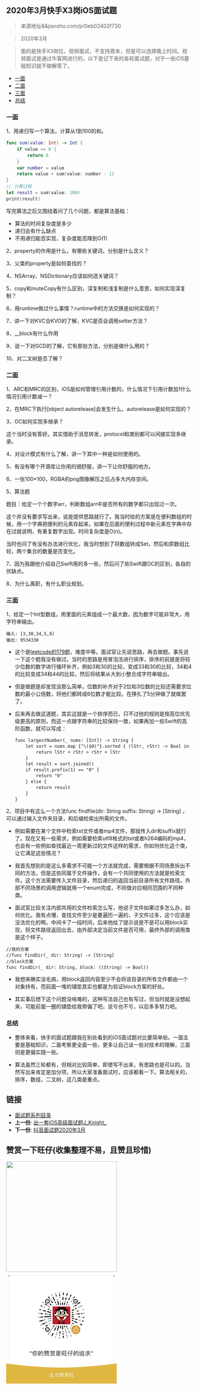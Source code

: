## 2020年3月快手X3岗iOS面试题


> 来源地址&&jianshu.com/p/0eb02402f730

> 2020年3月

> 面的是快手X3岗位，视频面试，不支持周末，但是可以选择晚上时间。视频面试是通过牛客网进行的，以下是记下来的各轮面试题，对于一些iOS基础知识就不做解答了。

-   [一面](#一面)
-   [二面](#二面)
-   [三面](#三面)
-   [总结](#总结)


### 一面

1、用递归写一个算法，计算从1到100的和。

``` swift
func sum(value: Int) -> Int {
    if value <= 0 {
        return 0
    }
    var number = value
    return value + sum(value: number - 1)
}
// 计算过程
let result = sum(value: 100)
print(result)

```

写完算法之后又围绕着问了几个问题，都是算法基础：

- 算法的时间复杂度是多少
- 递归会有什么缺点
- 不用递归能否实现，复杂度能否降到O(1)

2、property的作用是什么，有哪些关键词，分别是什么含义？

3、父类的property是如何查找的？

4、NSArray、NSDictionary应该如何选关键词？

5、copy和muteCopy有什么区别，深复制和浅复制是什么意思，如何实现深复制？

6、用runtime做过什么事情？runtime中的方法交换是如何实现的？

7、讲一下对KVC合KVO的了解，KVC是否会调用setter方法？

8、__block有什么作用

9、说一下对GCD的了解，它有那些方法，分别是做什么用的？

10、对二叉树是否了解？

### 二面

1、ARC和MRC的区别，iOS是如何管理引用计数的，什么情况下引用计数加1什么情况引用计数减一？

2、在MRC下执行[object autorelease]会发生什么，autorelease是如何实现的？

3、OC如何实现多继承？

这个当时没有答好。其实借助于消息转发，protocol和类别都可以间接实现多继承。

4、对设计模式有什么了解，讲一下其中一种是如何使用的。

5、有没有哪个开源库让你用的很舒服，讲一下让你舒服的地方。

6、一张100*100，RGBA的png图像解压之后占多大内存空间。

5、算法题

题目：给定一个个数字arr，判断数组arr中是否所有的数字都只出现过一次。

这个并没有要求写出来，说是提供思路就行了。我当时给的方案是在便利数组的时候，用一个字典把便利的元素存起来，如果在后面的便利过程中新元素在字典中存在过就说明，有重复数字出现。时间复杂度是O(n)。

当时也问了有没有办法进行优化，我当时想到了将数组转成Set，然后和原数组比较，两个集合的数量是否变化。

7、因为我跟他介绍自己Swift用的多一些，然后问了些Swift跟OC的区别，各自的优缺点。

8、为什么离职，有什么职业规划。


### 三面

1、给定一个Int型数组，用里面的元素组成一个最大数，因为数字可能非常大，用字符串输出。

```
输入: [3,30,34,5,9]
输出: 9534330

```
- 这个是[leetcode的179题](https://leetcode-cn.com/problems/largest-number/)，难度中等。面试官让先说思路，再去做题。事先说一下这个题我没有做过。当时的思路是用冒泡法进行排序，排序的前提是将较少位数的数字进行循环补齐，例如3和30的比较，变成33和30的比较，34和4的比较变成34和44的比较，然后将结果从大到小整合成字符串输出。

- 但是做题是却发现没那么简单，位数的补齐对于2位和3位数的比较还需要求位数的最小公倍数，将他们都转成6位数才能比较。在挣扎了5分钟做了就做罢了。

- 后来再去做这道题，其实这就是一个排序而已，只不过他的规则是按高位优先级更高的原则，而这一点跟字符串的比较保持一致，如果再加一些Swift的高阶函数，就可以写成：

	```
	func largestNumber(_ nums: [Int]) -> String {
	    let sort = nums.map {"\($0)"}.sorted { (lStr, rStr) -> Bool in
	        return lStr + rStr > rStr + lStr
	    }
	    let result = sort.joined()
	    if result.prefix(1) == "0" {
	        return "0"
	    } else {
	        return result
	    }
	}
	```
2、项目中有这么一个方法func findfile(dir: String suffix: String) -> [String] ，可以通过输入文件夹目录，和后缀检索出所需的文件。

- 例如需要在某个文件中检索txt文件或者mp4文件，那就传入dir和suffix就行了。现在又有一些需求，例如需要检索utf8格式的txt或者h264编码的mp4，也会有一些例如查找最近一周更新过的文件这样的需求，你如何优化这个类，让它满足这些情况？

- 我首先想到的是这么多需求不可能一个方法就完成，需要根据不同场景拆出不同的方法，但是这些同属于文件操作，会有一个共同使用的方法就是检索文件。这个方法需要传入文件目录，然后递归的返回当前目录所有文件路径。外部不同场景的调用逻辑就用一个enum完成，不同值对应相同范围的不同种类。

- 面试官比较关注内部共用的文件检索怎么写，他说子文件如果过多怎么办，如何优化。我有点懵，查找文件至少是要遍历一遍的，子文件过多，这个应该是没法优化的啊。中间卡了一段时间，后来他给了提示说是不是可以用block实现，将文件路径返回出去，由外部决定当前文件是否可用，最终外部的调用类是这个样子。

```
//我的方案
//func findDir(_ dir: String) -> [String]
//block方案
func findDir(_ dir: String, block: ((String) -> Bool))

```
- 我想来确实没毛病，用block返回内容至少不会将该目录的所有文件都由一个对象持有，而前面一堆的铺垫其实也都是为验证block方案的好处。

- 其实事后想下这个问题没啥难的，这种写法自己也有写过，但当时就是没想起来，可能前面一圈的铺垫给我带偏了吧，说亏也不亏，以后多多努力吧。

### 总结

- 整体来看，快手的面试题跟我在别处看到的iOS面试题对比要简单些。一面主要是基础知识，二面考察更全面一些，更多让自己谈一些对技术的理解，三面则是更偏实践一些。

- 算法虽然三轮都有，但相对比较简单，即使写不出来，有思路也是可以的。当然写出来肯定是加分项，所以大家准备面试时，应该都看一下。算法相关的，排序，数组，二叉树，这几类是重点。


## 链接

- [面试题系列目录](../README.md)
- **上一份**: [出一套iOS高级面试题J_Knight_](21出一套iOS高级面试题2018年7月.md)
- **下一份**: [抖音面试题2020年3月](23抖音面试题2020年3月.md)


## 赞赏一下旺仔(收集整理不易，且赞且珍惜)

</p>
<img src="https://p9-juejin.byteimg.com/tos-cn-i-k3u1fbpfcp/18ff90e4c8344f86aa69c34065bb379a~tplv-k3u1fbpfcp-zoom-1.image" width="300" height="300">
<img src="../images/wechat.JPG" width="300" height="300">

</p>
